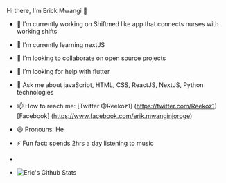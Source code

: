 Hi there, I'm Erick Mwangi 👋


- 🔭 I’m currently working on Shiftmed like app that
      connects nurses with working shifts
      
- 🌱 I’m currently learning nextJS 

- 👯 I’m looking to collaborate on open source projects

- 🤔 I’m looking for help with flutter

- 💬 Ask me about javaScript, HTML, CSS, ReactJS, NextJS, 
      Python technologies
      
- 📫 How to reach me: [Twitter @Reekoz1] (https://twitter.com/Reekoz1)
      [Facebook] (https://www.facebook.com/erik.mwanginjoroge)
      
- 😄 Pronouns: He
- ⚡ Fun fact: spends 2hrs a day listening to music
- 
- ![Eric's Github Stats](https://github-readme-stats.vercel.app/api?username=eriqck&&show_icons=true&title_color=ffffff&icon_color=bb2acf&text_color=daf7dc&bg_color=151515)
